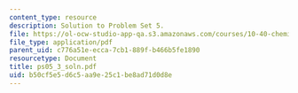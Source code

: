 ```yaml
---
content_type: resource
description: Solution to Problem Set 5.
file: https://ol-ocw-studio-app-qa.s3.amazonaws.com/courses/10-40-chemical-engineering-thermodynamics-fall-2003/b50cf5e5d6c5aa9e25c1be8ad71d0d8e_ps05_3_soln.pdf
file_type: application/pdf
parent_uid: c776a51e-ecca-7cb1-889f-b466b5fe1890
resourcetype: Document
title: ps05_3_soln.pdf
uid: b50cf5e5-d6c5-aa9e-25c1-be8ad71d0d8e
---
```

